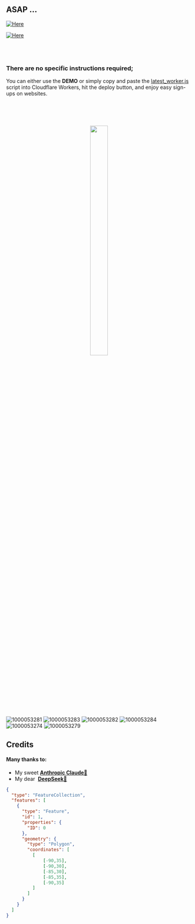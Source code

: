 ## ASAP ...

[![Here](https://img.shields.io/badge/DEMO_FOR_LATEST_REAL_ADDRESS_GENERATOR-blue?logo=opencollective)](https://real-address1.victoriacross.ir/)  


[![Here](https://img.shields.io/badge/DEMO_FOR_PREVIOUS_REAL_ADDRESS_GENERATOR-blue?logo=opencollective)](https://real-address2.victoriacross.ir/)  

<br><br>  

### There are no specific instructions required;
You can either use the **DEMO** or simply copy and paste the [latest_worker.js](./latest_worker.js) script into Cloudflare Workers, hit the deploy button, and enjoy easy sign-ups on websites.  

<br><br>  

<p align="center">
     <br>
     <img src="https://img.icons8.com/ios-filled/250/logan-paul-maverick.png" style="width: 40%; max-width: 120px;">
   </p> <br>

![1000053281](https://github.com/user-attachments/assets/a58c6216-82fd-4f35-bae1-9ca326be02cb)
![1000053283](https://github.com/user-attachments/assets/2af27c4b-a98b-4991-92ba-9847ba34a0d6)
![1000053282](https://github.com/user-attachments/assets/ba61d168-0954-4e5c-9cd5-845ab2b41f1d)
![1000053284](https://github.com/user-attachments/assets/65679dfd-677b-4de0-8f32-94f78e3a8b00)
![1000053274](https://github.com/user-attachments/assets/abc45499-0cd1-499a-8041-f6b972bf6483)
![1000053279](https://github.com/user-attachments/assets/3e2411f8-5386-408c-a435-30d421634c96)  


## Credits
#### Many thanks to:
- My sweet **[Anthropic Claude🤍]**  
- My dear ‌‌ ‌**[DeepSeek💛]**

```geojson
{
  "type": "FeatureCollection",
  "features": [
    {
      "type": "Feature",
      "id": 1,
      "properties": {
        "ID": 0
      },
      "geometry": {
        "type": "Polygon",
        "coordinates": [
          [
              [-90,35],
              [-90,30],
              [-85,30],
              [-85,35],
              [-90,35]
          ]
        ]
      }
    }
  ]
}
```

[Anthropic Claude🤍]: <https://play.google.com/store/apps/details?id=com.anthropic.claude>  


[DeepSeek💛]: <https://play.google.com/store/apps/details?id=com.deepseek.chat>  
